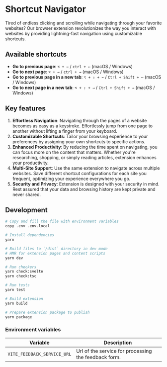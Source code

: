 # Shortcut Navigator

Tired of endless clicking and scrolling while navigating through your favorite websites? Our browser extension revolutionizes the way you interact with websites by providing lightning-fast navigation using customizable shortcuts.

## Available shortcuts

-   **Go to previous page**: `⌥ + ←` / `ctrl + ←` (macOS / Windows)
-   **Go to next page**: `⌥ + →` / `ctrl + →` (macOS / Windows)
-   **Go to previous page in a new tab**: `⌥ + ⇧ + ←` / `Ctrl + Shift + ←` (macOS / Windows)
-   **Go to next page in a new tab**: `⌥ + ⇧ + →` / `Ctrl + Shift + →` (macOS / Windows)

## Key features

1. **Effortless Navigation**: Navigating through the pages of a website becomes as easy as a keystroke. Effortlessly jump from one page to another without lifting a finger from your keyboard.
2. **Customizable Shortcuts**: Tailor your browsing experience to your preferences by assigning your own shortcuts to specific actions.
3. **Enhanced Productivity**: By reducing the time spent on navigating, you can focus more on the content that matters. Whether you're researching, shopping, or simply reading articles, extension enhances your productivity.
4. **Multi-Site Support**: Use the same extension to navigate across multiple websites. Save different shortcut configurations for each site you frequent, optimizing your experience everywhere you go.
5. **Security and Privacy**: Extension is designed with your security in mind. Rest assured that your data and browsing history are kept private and never shared.

## Development

```sh
# Copy and fill the file with environment variables
copy .env .env.local

# Install dependencies
yarn

# Build files to `/dist` directory in dev mode
# HMR for extension pages and content scripts
yarn dev

# Run checkers
yarn check:svelte
yarn check:tsc

# Run tests
yarn test

# Build extension
yarn build

# Prepare extension package to publish
yarn package
```

### Environment variables

| Variable                    | Description                                          |
| --------------------------- | ---------------------------------------------------- |
| `VITE_FEEDBACK_SERVICE_URL` | Url of the service for processing the feedback form. |
